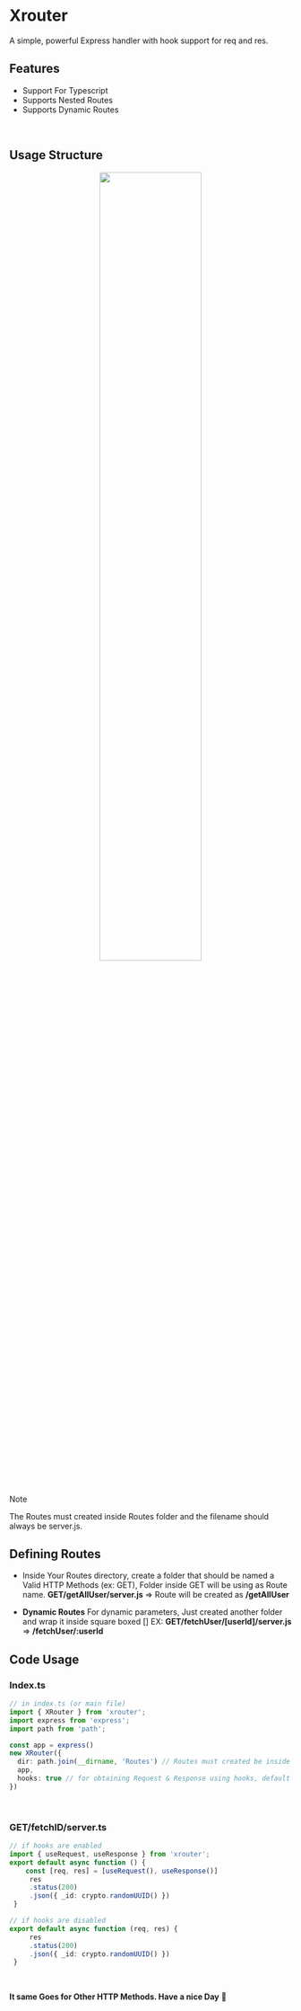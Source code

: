 # Xrouter
A simple, powerful Express handler with hook support for req and res.

## Features

- Support For Typescript
- Supports Nested Routes
- Supports Dynamic Routes

 <br />

## Usage Structure

<div align="center">
    <img src="https://media.discordapp.net/attachments/1133303211877470309/1321045913699090482/image.png?ex=676bcf61&is=676a7de1&hm=f5afec6019e0c45b11ee64adfe2410d050581c87ea6963b835f244408e7968a3&=&format=webp&quality=lossless" width="60%" />
    <br />
</div>



> [!NOTE]  
> The Routes must created inside Routes folder and the filename should always be server.js.


## Defining Routes
 - Inside Your Routes directory, create a folder that should be named a Valid HTTP Methods (ex: GET), Folder inside GET will be using as Route name.
 **GET/getAllUser/server.js** => Route will be created as **/getAllUser**

- **Dynamic Routes**
 For dynamic parameters, Just created another folder and wrap it inside square boxed []
EX: **GET/fetchUser/[userId]/server.js** => **/fetchUser/:userId**

## Code Usage
   ### Index.ts
```ts
// in index.ts (or main file)
import { XRouter } from 'xrouter';
import express from 'express';
import path from 'path';

const app = express()
new XRouter({
  dir: path.join(__dirname, 'Routes') // Routes must created be inside an folder called "Routes",
  app,
  hooks: true // for obtaining Request & Response using hooks, default to false.
})
```
<br />


  ### GET/fetchID/server.ts
 ```ts
 // if hooks are enabled
import { useRequest, useResponse } from 'xrouter';
 export default async function () {
     const [req, res] = [useRequest(), useResponse()]
      res
      .status(200)
      .json({ _id: crypto.randomUUID() })
  }
```
 ```ts
 // if hooks are disabled
 export default async function (req, res) {
      res
      .status(200)
      .json({ _id: crypto.randomUUID() })
  }
```
<br />

**It same Goes for Other HTTP Methods. Have a nice Day** 👋
